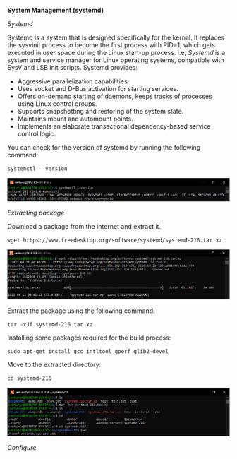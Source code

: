 **System Management (systemd)**

*Systemd*

Systemd is a system that is designed specifically for the kernal. It replaces the sysvinit process to become the first process with PID=1, which gets executed in user space during the Linux start-up process.
i.e,
*Systemd* is a system and service manager for Linux operating systems, compatible with SysV and LSB init scripts. Systemd provides:

- Aggressive parallelization capabilities.
- Uses socket and D-Bus activation for starting services.
- Offers on-demand starting of daemons, keeps tracks of processes using Linux control groups.
- Supports snapshotting and restoring of the system state.
- Maintains mount and automount points.
- Implements an elaborate transactional dependency-based service control logic.

You can check for the version of systemd by running the following command:

```
systemctl --version
```

![systemctl](https://github.com/cloud-devops-enthusiast/DevOpsRoadmap2023/blob/7a09df1b29561320fb0695353d3c0d63341304cd/Images/Screenshot%202023-04-09%20175227.png "--version")

*Extracting package*

Download a package from the internet and extract it.

```
wget https://www.freedesktop.org/software/systemd/systemd-216.tar.xz
```

![systemctl](https://github.com/cloud-devops-enthusiast/DevOpsRoadmap2023/blob/fb5a25d257e98415870ba863bb9d2cda5119ad41/Images/Screenshot%202023-04-11%20004506.png "Download")

Extract the package using the following command:

```
tar -xJf systemd-216.tar.xz
```

Installing some packages required for the build process:

```
sudo apt-get install gcc intltool gperf glib2-devel
```

Move to the extracted directory:

```
cd systemd-216
```

![systemctl](https://github.com/cloud-devops-enthusiast/DevOpsRoadmap2023/blob/1feb8e3ddba0a3fd2143c0a62f025e56e2dd7306/Images/Screenshot%202023-04-11%20005627.png "Move to the extracted directory")

*Configure*

